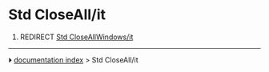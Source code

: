 # Std CloseAll/it
1.  REDIRECT [Std CloseAllWindows/it](Std_CloseAllWindows/it.md)



---
⏵ [documentation index](../README.md) > Std CloseAll/it
